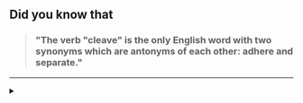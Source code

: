 ## Did you know that

<h3>
  <blockquote>
<!--START_SECTION:debris-->                                                                                                                                                                                                                                               
"The verb "cleave" is the only English word with two synonyms which are antonyms of each other: adhere and separate."
<!--END_SECTION:debris-->
  </blockquote>
</h3>

-----

<details>
  <summary></summary>

<img src="https://github-readme-stats.vercel.app/api?show_icons=true&hide=issues&username=ekickx"> <img src="https://github-readme-stats.vercel.app/api/top-langs/?layout=compact&username=ekickx">

</details>
